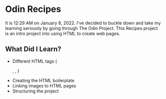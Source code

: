 # Odin Recipes

It is 12:29 AM on January 8, 2022. I've decided to buckle down and take my learning seriously by going through The Odin Project. This Recipes project is an intro project into using HTML to create web pages. 

## What Did I Learn?
* Different HTML tags (<p>, <a>, <h>)
* Creating the HTML boilerplate
* Linking images to HTML pages
* Structuring the project
